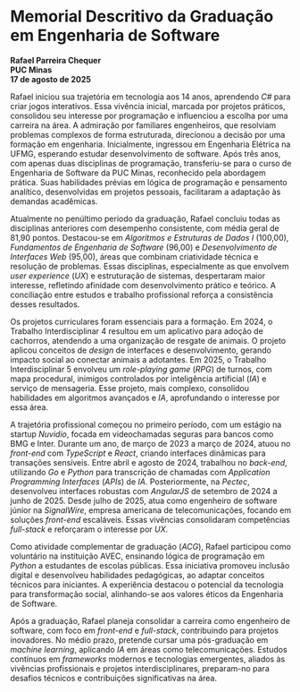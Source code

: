 # Memorial Descritivo da Graduação em Engenharia de Software
**Rafael Parreira Chequer**  
**PUC Minas**  
**17 de agosto de 2025**

Rafael iniciou sua trajetória em tecnologia aos 14 anos, aprendendo *C#* para criar jogos interativos. Essa vivência inicial, marcada por projetos práticos, consolidou seu interesse por programação e influenciou a escolha por uma carreira na área. A admiração por familiares engenheiros, que resolviam problemas complexos de forma estruturada, direcionou a decisão por uma formação em engenharia. Inicialmente, ingressou em Engenharia Elétrica na UFMG, esperando estudar desenvolvimento de software. Após três anos, com apenas duas disciplinas de programação, transferiu-se para o curso de Engenharia de Software da PUC Minas, reconhecido pela abordagem prática. Suas habilidades prévias em lógica de programação e pensamento analítico, desenvolvidas em projetos pessoais, facilitaram a adaptação às demandas acadêmicas.

Atualmente no penúltimo período da graduação, Rafael concluiu todas as disciplinas anteriores com desempenho consistente, com média geral de 81,90 pontos. Destacou-se em *Algoritmos e Estruturas de Dados I* (100,00), *Fundamentos de Engenharia de Software* (96,00) e *Desenvolvimento de Interfaces Web* (95,00), áreas que combinam criatividade técnica e resolução de problemas. Essas disciplinas, especialmente as que envolvem *user experience* (*UX*) e estruturação de sistemas, despertaram maior interesse, refletindo afinidade com desenvolvimento prático e teórico. A conciliação entre estudos e trabalho profissional reforça a consistência desses resultados.

Os projetos curriculares foram essenciais para a formação. Em 2024, o Trabalho Interdisciplinar 4 resultou em um aplicativo para adoção de cachorros, atendendo a uma organização de resgate de animais. O projeto aplicou conceitos de *design* de interfaces e desenvolvimento, gerando impacto social ao conectar animais a adotantes. Em 2025, o Trabalho Interdisciplinar 5 envolveu um *role-playing game* (*RPG*) de turnos, com mapa procedural, inimigos controlados por inteligência artificial (*IA*) e serviço de mensageria. Esse projeto, mais complexo, consolidou habilidades em algoritmos avançados e *IA*, aprofundando o interesse por essa área.

A trajetória profissional começou no primeiro período, com um estágio na startup *Nuvidio*, focada em videochamadas seguras para bancos como BMG e Inter. Durante um ano, de março de 2023 a março de 2024, atuou no *front-end* com *TypeScript* e *React*, criando interfaces dinâmicas para transações sensíveis. Entre abril e agosto de 2024, trabalhou no *back-end*, utilizando *Go* e *Python* para transcrição de chamadas com *Application Programming Interfaces* (*APIs*) de *IA*. Posteriormente, na *Pectec*, desenvolveu interfaces robustas com *AngularJS* de setembro de 2024 a junho de 2025. Desde julho de 2025, atua como engenheiro de software júnior na *SignalWire*, empresa americana de telecomunicações, focando em soluções *front-end* escaláveis. Essas vivências consolidaram competências *full-stack* e reforçaram o interesse por *UX*.

Como atividade complementar de graduação (*ACG*), Rafael participou como voluntário na instituição AVEC, ensinando lógica de programação em *Python* a estudantes de escolas públicas. Essa iniciativa promoveu inclusão digital e desenvolveu habilidades pedagógicas, ao adaptar conceitos técnicos para iniciantes. A experiência destacou o potencial da tecnologia para transformação social, alinhando-se aos valores éticos da Engenharia de Software.

Após a graduação, Rafael planeja consolidar a carreira como engenheiro de software, com foco em *front-end* e *full-stack*, contribuindo para projetos inovadores. No médio prazo, pretende cursar uma pós-graduação em *machine learning*, aplicando *IA* em áreas como telecomunicações. Estudos contínuos em *frameworks* modernos e tecnologias emergentes, aliados às vivências profissionais e projetos interdisciplinares, preparam-no para desafios técnicos e contribuições significativas na área.

